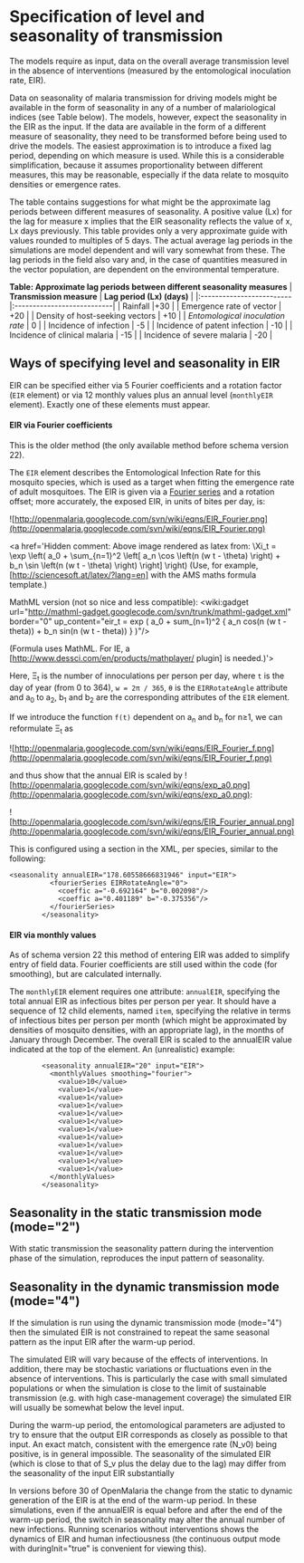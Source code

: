 # Specification of level and seasonality of transmission #

The models require as input, data on the overall average transmission level in the absence of interventions (measured by the entomological inoculation rate, EIR).

Data on seasonality of malaria transmission for driving models might be available in the form of seasonality in any of a number of malariological indices (see Table below).  The models, however, expect the seasonality in the EIR as the input.  If the data are available in the form of a different measure of seasonality, they need to be transformed before being used to drive the models.  The easiest approximation is to introduce a fixed lag period, depending on which measure is used.  While this is a considerable simplification, because it assumes proportionality between different measures, this may be reasonable, especially if the data relate to mosquito densities or emergence rates.

The table contains suggestions for what might be the approximate lag periods between different measures of seasonality.  A positive value (Lx) for the lag for measure x implies that the EIR seasonality reflects the value of x, Lx days previously.  This table provides only a very approximate guide with values rounded to multiples of 5 days.  The actual average lag periods in the simulations are model dependent and will vary somewhat from these.  The lag periods in the field also vary and, in the case of quantities measured in the vector population, are dependent on the environmental temperature.

**Table: Approximate lag periods between different seasonality measures**
| **Transmission measure** | **Lag period (Lx) (days)** |
|:-------------------------|:---------------------------|
| Rainfall |+30 |
| Emergence rate of vector | +20 |
| Density of host-seeking vectors | +10 |
| _Entomological inoculation rate_ | 0 |
| Incidence of infection | -5 |
| Incidence of patent infection | -10 |
| Incidence of clinical malaria | -15 |
| Incidence of severe malaria | -20 |

## Ways of specifying level and seasonality in EIR ##

EIR can be specified either via 5 Fourier coefficients and a rotation factor (`EIR` element) or via 12 monthly values plus an annual level (`monthlyEIR` element). Exactly one of these elements must appear.

#### EIR via Fourier coefficients ####

This is the older method (the only available method before schema version 22).

The `EIR` element describes the Entomological Infection Rate for this mosquito species, which is used as a target when fitting the emergence rate of adult mosquitoes. The EIR is given via a [Fourier series](http://en.wikipedia.org/wiki/Fourier_series) and a rotation offset; more accurately, the exposed EIR, in units of bites per day, is:

![http://openmalaria.googlecode.com/svn/wiki/eqns/EIR_Fourier.png](http://openmalaria.googlecode.com/svn/wiki/eqns/EIR_Fourier.png)

<a href='Hidden comment: 
Above image rendered as latex from:
 \Xi_t = \exp \left( a_0 + \sum_{n=1}^2 \left[ a_n \cos \left(n (w t - \theta) \right) + b_n \sin \left(n (w t - \theta) \right) \right] \right) 
(Use, for example, [http://sciencesoft.at/latex/?lang=en] with the AMS maths formula template.)

MathML version (not so nice and less compatible):
<wiki:gadget url="http://mathml-gadget.googlecode.com/svn/trunk/mathml-gadget.xml" border="0" up_content="eir_t = exp ( a_0 + sum_(n=1)^2 { a_n cos(n (w t - theta)) + b_n sin(n (w t - theta)) } )"/>

(Formula uses MathML. For IE, a [http://www.dessci.com/en/products/mathplayer/ plugin] is needed.)'></a>

Here, Ξ<sub>t</sub> is the number of innoculations per person per day, where `t` is the day of year (from 0 to 364), `w = 2π / 365`, `θ` is the `EIRRotateAngle` attribute and a<sub>0</sub> to a<sub>2</sub>, b<sub>1</sub> and b<sub>2</sub> are the corresponding attributes of the `EIR` element.

If we introduce the function `f(t)` dependent on a<sub>n</sub> and b<sub>n</sub> for n≥1, we can reformulate Ξ<sub>t</sub> as

![http://openmalaria.googlecode.com/svn/wiki/eqns/EIR_Fourier_f.png](http://openmalaria.googlecode.com/svn/wiki/eqns/EIR_Fourier_f.png)
<a href='Hidden comment: 
\begin{align*}
\Xi_t &= e^{a_0 + f(t)} \\
&= e{a_0} \cdot e{f(t)}
\end{align*}
'></a>

and thus show that the annual EIR is scaled by ![http://openmalaria.googlecode.com/svn/wiki/eqns/exp_a0.png](http://openmalaria.googlecode.com/svn/wiki/eqns/exp_a0.png):

![http://openmalaria.googlecode.com/svn/wiki/eqns/EIR_Fourier_annual.png](http://openmalaria.googlecode.com/svn/wiki/eqns/EIR_Fourier_annual.png)
<a href='Hidden comment: 
\begin{align*}
\Xi &= \int_{t=0}{365} e{a_0} e^{f(t)} dt \\
&= e{a_0} \int_{t=0}{365} e^{f(t)} dt
\end{align*}
'></a>


This is configured using a section in the XML, per species, similar to the following:
```
<seasonality annualEIR="178.60558666831946" input="EIR">
          <fourierSeries EIRRotateAngle="0">
            <coeffic a="-0.692164" b="0.002098"/>
            <coeffic a="0.401189" b="-0.375356"/>
          </fourierSeries>
        </seasonality>
```

#### EIR via monthly values ####

As of schema version 22 this method of entering EIR was added to simplify entry of field data. Fourier coefficients are still used within the code (for smoothing), but are calculated internally.

The `monthlyEIR` element requires one attribute: `annualEIR`, specifying the total annual EIR as infectious bites per person per year. It should have a sequence of 12 child elements, named `item`, specifying the relative in terms of infectious bites per person per month (which might be approximated by densities of  mosquito densities, with an appropriate lag), in the months of January through December. The overall EIR is scaled to the annualEIR value indicated at the top of the element. An (unrealistic) example:

```
        <seasonality annualEIR="20" input="EIR">
          <monthlyValues smoothing="fourier">
            <value>10</value>
            <value>1</value>
            <value>1</value>
            <value>1</value>
            <value>1</value>
            <value>1</value>
            <value>1</value>
            <value>1</value>
            <value>1</value>
            <value>1</value>
            <value>1</value>
            <value>1</value>
          </monthlyValues>
        </seasonality>
```

## Seasonality in the static transmission mode (mode="2") ##

With static transmission the seasonality pattern during the intervention phase of the simulation, reproduces the input pattern of seasonality.

## Seasonality in the dynamic transmission mode (mode="4") ##

If the simulation is run using the dynamic transmission mode (mode="4") then the simulated EIR is not constrained to repeat the same seasonal pattern as the input EIR after the warm-up period.

The simulated EIR will vary because of the effects of interventions.  In addition, there may be stochastic variations or fluctuations even in the absence of interventions.  This is particularly the case with small simulated populations or when the simulation is close to the limit of sustainable transmission (e.g. with high case-management coverage) the simulated EIR will usually be somewhat below the level input.

During the warm-up period, the entomological parameters are adjusted to try to ensure that the output EIR corresponds as closely as possible to that input.  An exact match, consistent with the emergence rate (N\_v0) being positive, is in general impossible. The seasonality of the simulated EIR (which is close to that of S\_v plus the delay due to the lag) may differ from the seasonality of the input EIR substantially

In versions before 30 of OpenMalaria the change from the static to dynamic generation of the EIR is at the end of the warm-up period.  In these simulations, even if the annualEIR is equal before and after the end of the warm-up period, the switch in seasonality may alter the annual number of new infections. Running scenarios without interventions shows the dynamics of EIR and human infectiousness (the continuous output mode with duringInit="true" is convenient for viewing this).